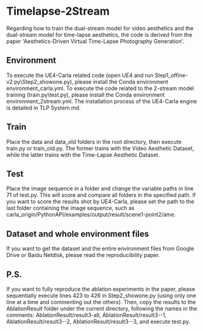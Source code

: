 # Timelapse-2Stream
Regarding how to train the dual-stream model for video aesthetics and the dual-stream model for time-lapse aesthetics, the code is derived from the paper 'Aesthetics-Driven Virtual Time-Lapse Photography Generation'.
## Environment
To execute the UE4-Carla related code (open UE4 and run Step1_offine-v2.py\Step2_showone.py), please install the Conda environment environment_carla.yml. 
To execute the code related to the 2-stream model training (train.py\test.py), please install the Conda environment environment_2stream.yml.
The installation process of the UE4-Carla engine is detailed in TLP System.md.
## Train
Place the data and data_old folders in the root directory, then execute train.py or train_old.py. The former trains with the Video Aesthetic Dataset, while the latter trains with the Time-Lapse Aesthetic Dataset.
## Test
Place the image sequence in a folder and change the variable paths in line 71 of test.py. This will score and compare all folders in the specified path. If you want to score the results shot by UE4-Carla, please set the path to the last folder containing the image sequence, such as carla_origin/PythonAPI/examples/output/result/scene1-point2/ame.
## Dataset and whole environment files
If you want to get the dataset and the entire environment files from Google Drive or Baidu Netdisk, please read the reproducibility paper.
## P.S.
If you want to fully reproduce the ablation experiments in the paper, please sequentially execute lines 423 to 426 in Step2_showone.py (using only one line at a time and commenting out the others). Then, copy the results to the AblationResult folder under the current directory, following the names in the comments: AblationResult/result3-all, AblationResult/result3--1, AblationResult/result3--2, AblationResult/result3--3, and execute test.py.
